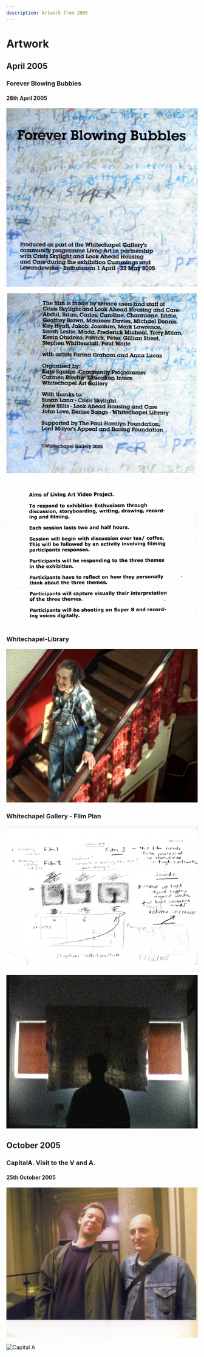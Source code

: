 ```yaml
---
description: Artwork from 2005
---
```


# Artwork

## April 2005

### Forever Blowing Bubbles

#### 28th April 2005

![](../.gitbook/assets/2021-07-18-8-.png)

![](../.gitbook/assets/2021-07-18-9-.png)

![Aims of Living Art Video Project](../.gitbook/assets/2021-07-18-10-.png)

### Whitechapel-Library

![2005-Charmian-at-Whitechapel-Library-Forever-Blowing-Bubbles-Photo-Anna-Lucas](../.gitbook/assets/2005-charmian-at-whitechapel-library-forever-blowing-bubbles-photo-anna-lucas.jpg)

### Whitechapel Gallery - Film Plan

![2005-04-05-2005-Forever-Blowing-Bubbles-Film-Plan](../.gitbook/assets/2021-07-18-7-.png)

![Super 8 Film Still](../.gitbook/assets/2005-05-bubbles2.jpg)

## October 2005 

### CapitalA. Visit to the V and A.

#### 25th October 2005 

![With a friend from ](../.gitbook/assets/2005-10-25-capitala-visit-to-the-v-and-a-2.jpg)

![Capital A](../.gitbook/assets/2005-10-25-capitala-visit-to-the-v-and-a-1.jpg)



